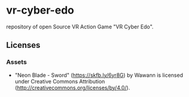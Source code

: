 # vr-cyber-edo

repository of open Source VR Action Game "VR Cyber Edo".

## Licenses

### Assets

- "Neon Blade - Sword" (https://skfb.ly/6yr8G) by Wawann is licensed under Creative Commons Attribution (http://creativecommons.org/licenses/by/4.0/).
